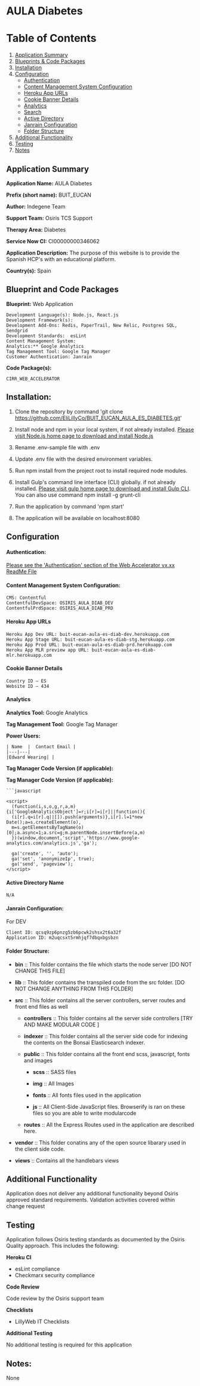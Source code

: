 # AULA Diabetes

# Table of Contents
1. [Application Summary](#application-summary)
2. [Blueprints & Code Packages](#blueprint-and-code-packages)
3. [Installation](#installation)
4. [Configuration](#configuration)
	* [Authentication](#authentication)
	* [Content Management System Configuration](#content-management-system-configuration)
	* [Heroku App URLs](#heroku-app-urls)
	* [Cookie Banner Details](#cookie-banner-details)
	* [Analytics](#analytics)
	* [Search](#search)
	* [Active Directory](#active-directory-name)
	* [Janrain Configuration](#janrain-configuration)
	* [Folder Structure](#folder-structure)
5. [Additional Functionality](#additional-functionality)
6. [Testing](#testing)
7. [Notes](#notes)

<a name="application-summary"></a>
## Application Summary

**Application Name:** AULA Diabetes

**Prefix (short name):** BUIT_EUCAN

**Author:** Indegene Team

**Support Team:** Osiris TCS Support

**Therapy Area:** Diabetes

**Service Now CI:** CI00000000346062

**Application Description:** The purpose of this website is to provide the Spanish HCP's with an educational platform.

**Country(s):** Spain

<a name="blueprint-and-code-packages"></a>
## Blueprint and Code Packages

**Blueprint:** Web Application

	Development Language(s): Node.js, React.js
	Development Framework(s):
	Development Add-Ons: Redis, PaperTrail, New Relic, Postgres SQL, Sendgrid
	Development Standards:  esLint
	Content Management System: 
	Analytics:** Google Analytics
	Tag Management Tool: Google Tag Manager
	Customer Authentication: Janrain

**Code Package(s):**

	CIRR_WEB_ACCELERATOR

<a name="installation"></a>
## Installation:

1. Clone the repository by command 'git clone https://github.com/EliLillyCo/BUIT_EUCAN_AULA_ES_DIABETES.git'

2. Install node and npm in your local system, if not already installed. [Please visit Node.js home page to download and install Node.js](http://nodejs.org/download/)

3. Rename .env-sample file with .env

4. Update .env file with the desired environment variables.

5. Run npm install from the project root to install required node modules.

6. Install Gulp's command line interface (CLI) globally. if not already installed. [Please visit gulp home page to download and install Gulp CLI](http://gulpjs.com/). You can also use command npm install -g grunt-cli

7. Run the application by command 'npm start'

8. The application will be available on localhost:8080

<a name="configuration"></a>
## Configuration

<a name="authentication"></a>
#### Authentication:
[Please see the 'Authentication' section of the Web Accelerator vx.xx ReadMe File](https://github.com/EliLillyCo/CIRR_WEB_ACCELERATOR/blob/master/README.md)

<a name="content-management-system-configuration"></a>
#### Content Management System Configuration:
	CMS: Contentful
	ContentfulDevSpace: OSIRIS_AULA_DIAB_DEV
	ContentfulPrdSpace: OSIRIS_AULA_DIAB_PRD

<a name="heroku-app-urls"></a>
#### Heroku App URLs
	Heroku App Dev URL: buit-eucan-aula-es-diab-dev.herokuapp.com
	Heroku App Stage URL: buit-eucan-aula-es-diab-stg.herokuapp.com
	Heroku App Prod URL: buit-eucan-aula-es-diab-prd.herokuapp.com
	Heroku App MLR preview app URL: buit-eucan-aula-es-diab-mlr.herokuapp.com

<a name="cookie-banner-details"></a>
#### Cookie Banner Details
	Country ID – ES
	Website ID – 434

<a name="analytics"></a>
#### Analytics
**Analytics Tool:**  Google Analytics

**Tag Management Tool:** Google Tag Manager

**Power Users:**

	| Name  |  Contact Email |
	|---|---|
	|Edward Wearing| |

**Tag Manager Code Version (if applicable):**

**Tag Manager Code Version (if applicable):**

	```javascript
<!-- Google Tag Manager -->
	<script>
	  (function(i,s,o,g,r,a,m){i['GoogleAnalyticsObject']=r;i[r]=i[r]||function(){
	  (i[r].q=i[r].q||[]).push(arguments)},i[r].l=1*new Date();a=s.createElement(o),
	  m=s.getElementsByTagName(o)[0];a.async=1;a.src=g;m.parentNode.insertBefore(a,m)
	  })(window,document,'script','https://www.google-analytics.com/analytics.js','ga');

	  ga('create', '', 'auto');
	  ga('set', 'anonymizeIp', true);
	  ga('send', 'pageview');
	</script>
<!-- End Google Tag Manager -->

#### Active Directory Name
	N/A

<a name="janrain-configuration"></a>
#### Janrain Configuration:

For DEV

	Client ID: qcsq9zp6pnzg5zb6pcwk2shsx2t6a32f
	Application ID: m2uqcsxt5rmhjqf7dbqxbgsbzn


<a name="folder-structure"></a>
#### Folder Structure:
- **bin** :: This folder contains the file which starts the node server [DO NOT CHANGE THIS FILE]

- **lib** :: This folder contains the transpiled code from the src folder. [DO NOT CHANGE ANYTHING FROM THIS FOLDER]

- **src** :: This folder contains all the server controllers, server routes and front end files as well

	- **controllers** :: This folder contains all the server side controllers [TRY AND MAKE MODULAR CODE ]

	- **indexer** :: This folder contains all the server side code for indexing the contents on the Bonsai Elasticsearch indexer.

	- **public** :: This folder contains all the front end scss, javascript, fonts and images

		- **scss** :: SASS files

		- **img** :: All Images

		- **fonts** :: All fonts files used in the application

		- **js** :: All Client-Side JavaScript files. Browserify is ran on these files so you are able to write modularcode

	- **routes** :: All the Express Routes used in the application are described here.

- **vendor** :: This folder conatins any of the open source libarary used in the client side code.

- **views** :: Contains all the handlebars views

<a name="additional-functionality"></a>
## Additional Functionality
Application does not deliver any additional functionality beyond Osiris approved standard requirements.  Validation activities covered within change request

<a name="testing"></a>
## Testing
Application follows Osiris testing standards as documented by the Osiris Quality approach.  This includes the following:

**Heroku CI**

* esLint compliance
* Checkmarx security compliance

**Code Review**

Code review by the Osiris support team

**Checklists**

* LillyWeb IT Checklists

**Additional Testing**

No additional testing is required for this application

<a name="notes"></a>
## Notes:
None
